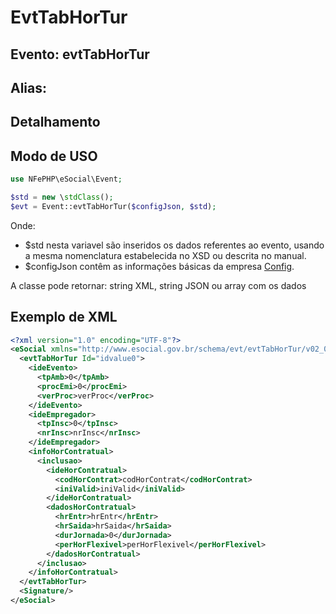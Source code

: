 # EvtTabHorTur

## Evento: evtTabHorTur

## Alias: 


## Detalhamento





## Modo de USO

```php
use NFePHP\eSocial\Event;

$std = new \stdClass();
$evt = Event::evtTabHorTur($configJson, $std);
```

Onde:
- $std nesta variavel são inseridos os dados referentes ao evento, usando a mesma nomenclatura estabelecida no XSD ou descrita no manual.
- $configJson contêm as informações básicas da empresa [Config](Config.md).

A classe pode retornar: string XML, string JSON ou array com os dados


## Exemplo de XML

```xml
<?xml version="1.0" encoding="UTF-8"?>
<eSocial xmlns="http://www.esocial.gov.br/schema/evt/evtTabHorTur/v02_02_01" xmlns:xsi="http://www.w3.org/2001/XMLSchema-instance" xsi:schemaLocation="http://www.esocial.gov.br/schema/evt/evtTabHorTur/v02_02_01 ../schemes/evtTabHorTur.xsd ">
  <evtTabHorTur Id="idvalue0">
    <ideEvento>
      <tpAmb>0</tpAmb>
      <procEmi>0</procEmi>
      <verProc>verProc</verProc>
    </ideEvento>
    <ideEmpregador>
      <tpInsc>0</tpInsc>
      <nrInsc>nrInsc</nrInsc>
    </ideEmpregador>
    <infoHorContratual>
      <inclusao>
        <ideHorContratual>
          <codHorContrat>codHorContrat</codHorContrat>
          <iniValid>iniValid</iniValid>
        </ideHorContratual>
        <dadosHorContratual>
          <hrEntr>hrEntr</hrEntr>
          <hrSaida>hrSaida</hrSaida>
          <durJornada>0</durJornada>
          <perHorFlexivel>perHorFlexivel</perHorFlexivel>
        </dadosHorContratual>
      </inclusao>
    </infoHorContratual>
  </evtTabHorTur>
  <Signature/>
</eSocial>

```

